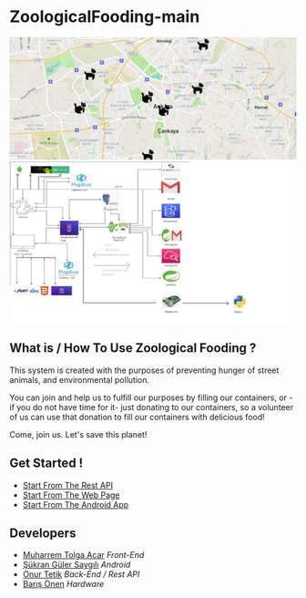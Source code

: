 # ZoologicalFooding-main

![picture](img/map.PNG)
![picture](img/mimari.png)


## What is / How To Use Zoological Fooding ?

This system is created with the purposes of preventing hunger of street animals, and environmental pollution.

You can join and help us to fulfill our purposes by filling our containers, or -if you do not have time for it- just donating to our containers, so a volunteer of us can use that donation to fill our containers with delicious food!

Come, join us. Let's save this planet!

## Get Started !

* [Start From The Rest API](img/herokuRestApiLinks.txt)
* [Start From The Web Page](http://zoological-fooding.herokuapp.com/)
* [Start From The Android App](https://github.com/ZoologicalFooding/ZoologicalFooding-android)
## Developers

* [Muharrem Tolga Acar](https://github.com/TolgaAcar) *Front-End*
* [Şükran Güler Saygılı](https://github.com/SukranSaygili) *Android*
* [Onur Tetik](https://github.com/onurTe) *Back-End / Rest API*
* [Barış Önen](https://github.com/barisonen) *Hardware*
